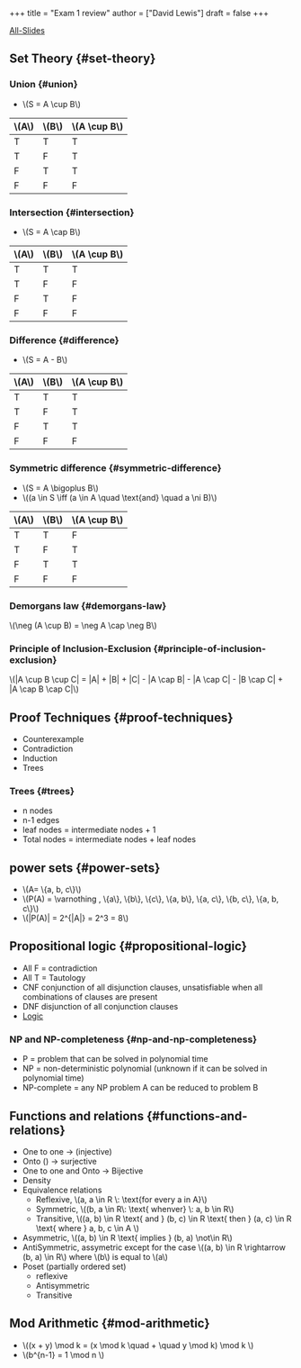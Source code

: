 +++
title = "Exam 1 review"
author = ["David Lewis"]
draft = false
+++

[All-Slides](/ox-hugo/combine.pdf)


## Set Theory {#set-theory}


### Union {#union}

-   \\(S = A \cup B\\)

| \\(A\\) | \\(B\\) | \\(A \cup B\\) |
|---------|---------|----------------|
| T       | T       | T              |
| T       | F       | T              |
| F       | T       | T              |
| F       | F       | F              |


### Intersection {#intersection}

-   \\(S = A \cap B\\)

| \\(A\\) | \\(B\\) | \\(A \cup B\\) |
|---------|---------|----------------|
| T       | T       | T              |
| T       | F       | F              |
| F       | T       | F              |
| F       | F       | F              |


### Difference {#difference}

-   \\(S = A - B\\)

| \\(A\\) | \\(B\\) | \\(A \cup B\\) |
|---------|---------|----------------|
| T       | T       | T              |
| T       | F       | T              |
| F       | T       | T              |
| F       | F       | F              |


### Symmetric difference {#symmetric-difference}

-   \\(S = A \bigoplus B\\)
-   \\((a \in S \iff (a \in A \quad \text{and} \quad a \ni B)\\)

| \\(A\\) | \\(B\\) | \\(A \cup B\\) |
|---------|---------|----------------|
| T       | T       | F              |
| T       | F       | T              |
| F       | T       | T              |
| F       | F       | F              |


### Demorgans law {#demorgans-law}

\\(\neg (A \cup B) = \neg A \cap \neg B\\)


### Principle of Inclusion-Exclusion {#principle-of-inclusion-exclusion}

\\(|A \cup B \cup C| = |A| + |B| + |C| - |A \cap B| - |A \cap C| - |B \cap C| + |A \cap B \cap C|\\)


## Proof Techniques {#proof-techniques}

-   Counterexample
-   Contradiction
-   Induction
-   Trees


### Trees {#trees}

-   n nodes
-   n-1 edges
-   leaf nodes = intermediate nodes + 1
-   Total nodes = intermediate nodes + leaf nodes


## power sets {#power-sets}

-   \\(A= \\{a, b, c\\}\\)
-   \\(P(A) = \varnothing , \\{a\\}, \\{b\\}, \\{c\\}, \\{a, b\\}, \\{a, c\\}, \\{b, c\\}, \\{a, b, c\\}\\)
-   \\(|P(A)| = 2^{|A|} = 2^3 = 8\\)


## Propositional logic {#propositional-logic}

-   All F = contradiction
-   All T = Tautology
-   CNF conjunction of all disjunction clauses, unsatisfiable when all combinations of clauses are present
-   DNF disjunction of all conjunction clauses
-   [Logic](https://illustratedman-code.github.io/GuideToCS/discrete-structures/logic/)


### NP and NP-completeness {#np-and-np-completeness}

-   P = problem that can be solved in polynomial time
-   NP = non-deterministic polynomial (unknown if it can be solved in polynomial time)
-   NP-complete = any NP problem A can be reduced to problem B


## Functions and relations {#functions-and-relations}

-   One to one -> (injective)
-   Onto () -> surjective
-   One to one and Onto -> Bijective
-   Density
-   Equivalence relations
    -   Reflexive, \\(a, a \in R \\: \text{for every a in A}\\)
    -   Symmetric, \\((b, a \in R\\: \text{ whenver} \\:  a, b \in R\\)
    -   Transitive, \\((a, b) \in R \text{ and } (b, c) \in R \text{ then } (a, c) \in R \text{ where } a, b, c \in A \\)
-   Asymmetric, \\((a, b) \in R \text{ implies } (b, a) \not\in R\\)
-   AntiSymmetric, assymetric except for the case \\((a, b) \in R \rightarrow (b, a) \in R\\) where \\(b\\) is equal to \\(a\\)
-   Poset (partially ordered set)
    -   reflexive
    -   Antisymmetric
    -   Transitive


## Mod Arithmetic {#mod-arithmetic}

-   \\((x + y) \mod k = (x \mod k \quad + \quad y \mod k) \mod k \\)
-   \\(b^{n-1} = 1 \mod n \\)
